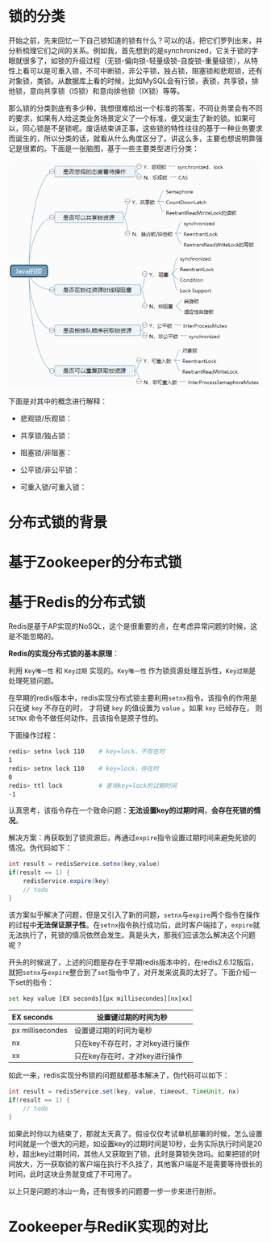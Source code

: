# 锁的分类

​		开始之前，先来回忆一下自己锁知道的锁有什么？可以的话，把它们罗列出来，并分析梳理它们之间的关系。例如我，首先想到的是synchronized，它关于锁的字眼就很多了，如锁的升级过程（无锁-偏向锁-轻量级锁-自旋锁-重量级锁），从特性上看可以是可重入锁，不可中断锁，非公平锁，独占锁，阻塞锁和悲观锁，还有对象锁，类锁。从数据库上看的时候，比如MySQL会有行锁，表锁，共享锁，排他锁，意向共享锁（IS锁）和意向排他锁（IX锁）等等。

​		那么锁的分类到底有多少种，我想很难给出一个标准的答案，不同业务里会有不同的要求，如果有人给这类业务场景定义了一个标准，便又诞生了新的锁。如果可以，同心锁是不是锁呢。废话结束讲正事，这些锁的特性往往的基于一种业务要求而诞生的，所以分类的话，就看从什么角度区分了。讲这么多，主要也想说明靠强记是很累的。下面是一张脑图，基于一些主要类型进行分类：

<img src="../img/01-锁的分类.jpg" alt="锁的分类"  />



下面是对其中的概念进行解释：

- 悲观锁/乐观锁：

  

- 共享锁/独占锁：

  

- 阻塞锁/非阻塞：

  

- 公平锁/非公平锁：

  

- 可重入锁/可重入锁：

  



# 分布式锁的背景



# 基于Zookeeper的分布式锁



# 基于Redis的分布式锁

Redis是基于AP实现的NoSQL，这个是很重要的点，在考虑异常问题的时候，这是不能忽略的。

**Redis的实现分布式锁的基本原理**：

利用 `Key唯一性` 和 `Key过期` 实现的。`Key唯一性` 作为锁资源处理互拆性，`Key过期`是处理死锁问题。

在早期的redis版本中，redis实现分布式锁主要利用`setnx`指令。该指令的作用是只在键 `key` 不存在的时， 才将键 `key` 的值设置为 `value` 。如果 `key` 已经存在， 则 `SETNX` 命令不做任何动作，且该指令是原子性的。

下面操作过程：

```sh
redis> setnx lock 110    # key=lock，不存在时
1
redis> setnx lock 110    # key=lock，存在时
0
redis> ttl lock          # 查询key=lock的过期时间
-1
```

认真思考，该指令存在一个致命问题：**无法设置key的过期时间**，**会存在死锁的情况**。

解决方案：再获取到了锁资源后，再通过`expire`指令设置过期时间来避免死锁的情况。伪代码如下：

```java
int result = redisService.setnx(key,value)
if(result == 1) {
    redisService.expire(key)
    // todo
}
```

该方案似乎解决了问题，但是又引入了新的问题，`setnx`与`expire`两个指令在操作的过程中**无法保证原子性**。在`setnx`指令执行成功后，此时客户端挂了，`expire`就无法执行了，死锁的情况依然会发生。真是头大，那我们应该怎么解决这个问题呢？

开头的时候说了，上述的问题是存在于早期redis版本中的，在redis2.6.12版后，就把`setnx`与`expire`整合到了`set`指令中了，对开发来说真的太好了。下面介绍一下set的指令：

```sh
set key value [EX seconds][px millisecondes][nx|xx]
```

| EX seconds       | 设置键过期的时间为秒             |
| :--------------- | -------------------------------- |
| px millisecondes | 设置键过期的时间为毫秒           |
| nx               | 只在key不存在时，才对key进行操作 |
| xx               | 只在key存在时，才对key进行操作   |

如此一来，redis实现分布锁的问题就都基本解决了，伪代码可以如下：

```java
int result = redisService.set(key, value, timeout, TimeUnit, nx)
if(result == 1) {
    // todo
}
```

如果此时你以为结束了，那就太天真了。假设仅仅考试单机部署的时候，怎么设置时间就是一个很大的问题，如设置key的过期时间是10秒，业务实际执行时间是20秒，超出key过期时间，其他人又获取到了锁，此时是算锁失效吗。如果把锁的时间放大，万一获取锁的客户端在执行不久挂了，其他客户端是不是需要等待很长的时间，此时这块业务就变成了不可用了。

以上只是问题的冰山一角，还有很多的问题要一步一步来进行剖析。

# Zookeeper与RediK实现的对比